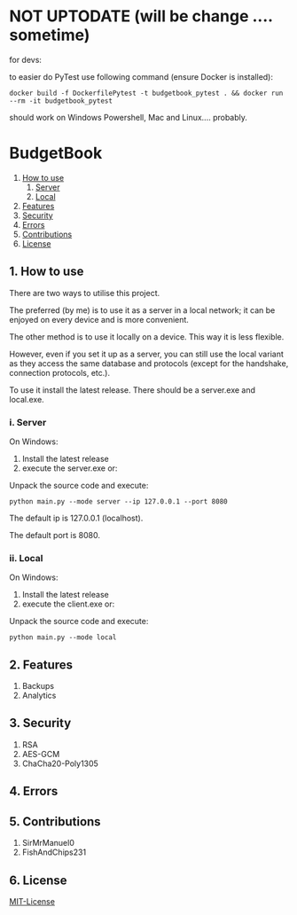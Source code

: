 
# NOT UPTODATE (will be change .... sometime)

for devs:

to easier do PyTest use following command (ensure Docker is installed):

```commandline
docker build -f DockerfilePytest -t budgetbook_pytest . && docker run --rm -it budgetbook_pytest
```

should work on Windows Powershell, Mac and Linux.... probably.

# BudgetBook
1. [How to use](#1-how-to-use)
   1. [Server](#i-server)
   2. [Local](#ii-local)
2. [Features](#2-features)
3. [Security](#3-security)
4. [Errors](#4-errors)
5. [Contributions](#5-contributions)
6. [License](#6-license)


## 1. How to use

There are two ways to utilise this project.

The preferred (by me) is to use it as a server in a local network; it can be enjoyed on every device and is more convenient.

The other method is to use it locally on a device. This way it is less flexible.

However, even if you set it up as a server, you can still use the local variant as they access the same database and protocols (except for the handshake, connection protocols, etc.).

To use it install the latest release. There should be a server.exe and local.exe.

### i. Server

On Windows:

1. Install the latest release
2. execute the server.exe or:

Unpack the source code and execute:
```
python main.py --mode server --ip 127.0.0.1 --port 8080
```

The default ip is 127.0.0.1 (localhost).

The default port is 8080.

### ii. Local

On Windows:

1. Install the latest release
2. execute the client.exe or:

Unpack the source code and execute:
```
python main.py --mode local
```

## 2. Features

1. Backups
2. Analytics

## 3. Security

1. RSA
2. AES-GCM
3. ChaCha20-Poly1305

## 4. Errors

## 5. Contributions

1. SirMrManuel0
2. FishAndChips231

## 6. License

[MIT-License](LICENSE.md)
